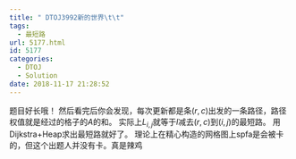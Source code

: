 ```yaml
---
title: " DTOJ3992新的世界\t\t"
tags:
  - 最短路
url: 5177.html
id: 5177
categories:
  - DTOJ
  - Solution
date: 2018-11-17 21:28:52
---
```


题目好长哦！ 然后看完后你会发现，每次更新都是条$(r,c)$出发的一条路径，路径权值就是经过的格子的$A$的和。 实际上$L_{i,j}$就等于$l$减去$(r,c)$到$(i,j)$的最短路。 用Dijkstra+Heap求出最短路就好了。 理论上在精心构造的网格图上spfa是会被卡的，但这个出题人并没有卡。真是辣鸡